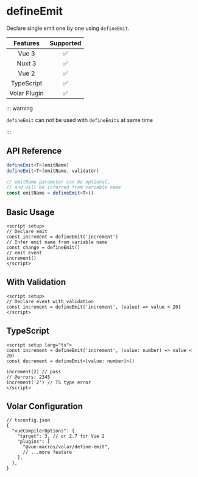 # defineEmit <PackageVersion name="@vue-macros/define-emit" />

<StabilityLevel level="experimental" />

Declare single emit one by one using `defineEmit`.

|   Features   |     Supported      |
| :----------: | :----------------: |
|    Vue 3     | :white_check_mark: |
|    Nuxt 3    | :white_check_mark: |
|    Vue 2     | :white_check_mark: |
|  TypeScript  | :white_check_mark: |
| Volar Plugin | :white_check_mark: |

::: warning

`defineEmit` can not be used with `defineEmits` at same time

:::

## API Reference

```ts
defineEmit<T>(emitName)
defineEmit<T>(emitName, validator)

// emitName parameter can be optional,
// and will be inferred from variable name
const emitName = defineEmit<T>()
```

## Basic Usage

```vue twoslash
<script setup>
// Declare emit
const increment = defineEmit('increment')
// Infer emit name from variable name
const change = defineEmit()
// emit event
increment()
</script>
```

## With Validation

```vue twoslash
<script setup>
// Declare event with validation
const increment = defineEmit('increment', (value) => value < 20)
</script>
```

## TypeScript

```vue twoslash
<script setup lang="ts">
const increment = defineEmit('increment', (value: number) => value < 20)
const decrement = defineEmit<[value: number]>()

increment(2) // pass
// @errors: 2345
increment('2') // TS type error
</script>
```

## Volar Configuration

```jsonc {6}
// tsconfig.json
{
  "vueCompilerOptions": {
    "target": 3, // or 2.7 for Vue 2
    "plugins": [
      "@vue-macros/volar/define-emit",
      // ...more feature
    ],
  },
}
```
